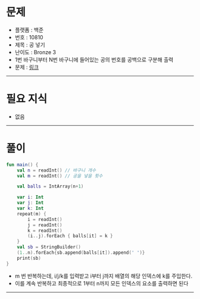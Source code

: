 # 문제
- 플랫폼 : 백준
- 번호 : 10810
- 제목 : 공 넣기
- 난이도 : Bronze 3
- 1번 바구니부터 N번 바구니에 들어있는 공의 번호를 공백으로 구분해 출력
- 문제 : <a href="https://www.acmicpc.net/problem/10810" target="_blank">링크</a>

---

# 필요 지식
- 없음

---

# 풀이
```kotlin
fun main() {
    val n = readInt() // 바구니 개수
    val m = readInt() // 공을 넣을 횟수

    val balls = IntArray(n+1)

    var i: Int
    var j: Int
    var k: Int
    repeat(m) {
        i = readInt()
        j = readInt()
        k = readInt()
        (i..j).forEach { balls[it] = k }
    }
    val sb = StringBuilder()
    (1..n).forEach{sb.append(balls[it]).append(' ')}
    print(sb)
}
```
- m 번 반복하는데, i/j/k를 입력받고 i부터 j까지 배열의 해당 인덱스에 k를 주입한다.
- 이를 계속 반복하고 최종적으로 1부터 n까지 모든 인덱스의 요소를 출력하면 된다

---
